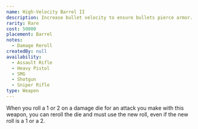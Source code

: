 ```yaml
---
name: High-Velocity Barrel II
description: Increase bullet velocity to ensure bullets pierce armor.
rarity: Rare
cost: 50000
placement: Barrel
notes:
  - Damage Reroll
createdBy: null
availability:
  - Assault Rifle
  - Heavy Pistol
  - SMG
  - Shotgun
  - Sniper Rifle
type: Weapon
---
```

When you roll a 1 or 2 on a damage die for an attack you make with this weapon, you can reroll the die and must use the new roll, even if the new roll is a 1 or a 2.
